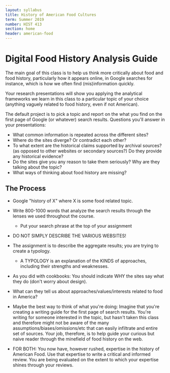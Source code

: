 ```yaml
---
layout: syllabus
title: History of American Food Cultures
term: Summer 2019
number: HIST 413
section: home
header: american-food
---
```

# Digital Food History Analysis Guide
The main goal of this class is to help us think more critically about food and food history, particularly how it appears online, in Google searches for instance, which is how we often find (mis)information quickly.

Your research presentations will show you applying the analytical frameworks we learn in this class to a particular topic of your choice (anything vaguely related to food history, even if not American).

The default project is to pick a topic and report on the what you find on the first page of Google (or whatever) search results. Questions you'll answer in your presentations:
- What common information is repeated across the different sites?
- Where do the sites diverge? Or contradict each other?
- To what extent are the historical claims supported by archival sources? (as opposed to other websites or secondary sources?) Do they provide any historical evidence?
- Do the sites give you any reason to take them seriously? Why are they talking about the topic?
- What ways of thinking about food history are missing?

## The Process
- Google "history of X" where X is some food related topic.
- Write 800-1000 words that analyze the search results through the lenses we used throughout the course.
  - Put your search phrase at the top of your assignment
- DO NOT SIMPLY DESCRIBE THE VARIOUS WEBSITES!
- The assignment is to describe the aggregate results; you are trying to create a typology.
  - A TYPOLOGY is an explanation of the KINDS of approaches, including their strengths and weaknesses.
- As you did with cookbooks: You should indicate WHY the sites say what they do (don't worry about design).
- What can they tell us about approaches/values/interests related to food in America?

- Maybe the best way to think of what you're doing: Imagine that you're creating a writing guide for the first page of search results. You're writing for someone interested in the topic, but hasn't taken this class and therefore might not be aware of the many assumptions/biases/omissions/etc that can easily infiltrate and entire set of sources. Your job, therefore, is to help guide your curious but naive reader through the minefield of food history on the web.

- FOR BOTH: You now have, however rushed, expertise in the history of American Food. Use that expertise to write a critical and informed review. You are being evaluated on the extent to which your expertise shines through your reviews.
